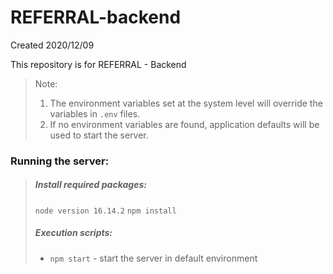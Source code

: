 # REFERRAL-backend

Created 2020/12/09

This repository is for REFERRAL - Backend

> Note:
> 1. The environment variables set at the system level will override the variables in `.env` files.
> 2. If no environment variables are found, application defaults will be used to start the server.
### Running the server:
> ##### Install required packages:
> `node version 16.14.2`
> `npm install`
>
> ##### Execution scripts:
> * `npm start` - start the server in default environment
